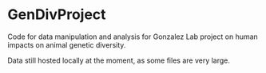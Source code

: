 # GenDivProject

Code for data manipulation and analysis for Gonzalez Lab project on human impacts on animal genetic diversity.

Data still hosted locally at the moment, as some files are very large.
